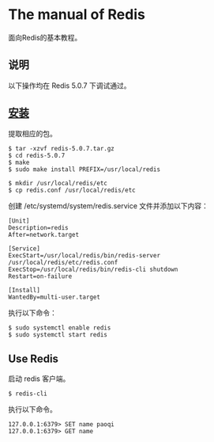 # The manual of Redis

面向Redis的基本教程。

## 说明

以下操作均在 Redis 5.0.7 下调试通过。

## [安装](https://redis.io/download)

提取相应的包。

```
$ tar -xzvf redis-5.0.7.tar.gz
$ cd redis-5.0.7
$ make
$ sudo make install PREFIX=/usr/local/redis

$ mkdir /usr/local/redis/etc
$ cp redis.conf /usr/local/redis/etc
```

创建 /etc/systemd/system/redis.service 文件并添加以下内容：

```
[Unit]
Description=redis
After=network.target

[Service]
ExecStart=/usr/local/redis/bin/redis-server /usr/local/redis/etc/redis.conf
ExecStop=/usr/local/redis/bin/redis-cli shutdown
Restart=on-failure

[Install]
WantedBy=multi-user.target
```

执行以下命令：

```
$ sudo systemctl enable redis
$ sudo systemctl start redis
```

## Use Redis

启动 redis 客户端。

```
$ redis-cli
```

执行以下命令。

```
127.0.0.1:6379> SET name paoqi
127.0.0.1:6379> GET name
```
